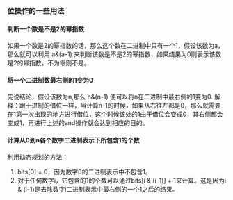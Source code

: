 ### 位操作的一些用法

#### 判断一个数是不是2的幂指数
如果一个数是2的幂指数的话，那么这个数在二进制中只有一个1，假设该数为a，那么就可以利用 a&(a-1) 来判断该数是不是2的幂指数，如果结果为0则表示该数是2的幂指数，不为零则不是。

#### 将一个二进制数最右侧的1变为0
先说结论，假设该数为n,那么 n&(n-1) 便可以将n在二进制中最右侧的1变为0.
解释：跟十进制的借位一样，当计算n-1的时候，如果从右往左都是0，那么就需要在1第一次出现的地方进行借位，这个时候该处的1由于借位会变成0，其右侧都会变成1，再进行上述的and操作就会达到相应的目的。

#### 计算从0到n各个数字二进制表示下所包含1的个数
利用动态规划的方法：
1. bits[0] = 0，因为数字0的二进制表示中不包含1。
2. 对于任何数字i，它包含的1的个数可以通过bits[i & (i-1)] + 1来计算。这是因为i & (i-1)是去除数字i二进制表示中最右侧的一个1之后的结果。